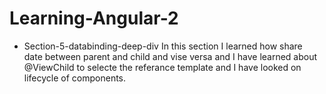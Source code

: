 # Learning-Angular-2

- Section-5-databinding-deep-div In this section I learned how share  
  date between parent and child and vise versa and I have learned about  
  @ViewChild to selecte the referance template and I have looked on lifecycle of components.  
